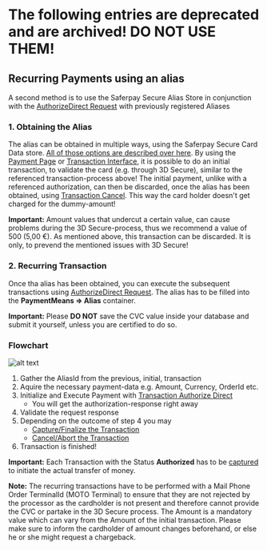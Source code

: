 # The following entries are deprecated and are archived! DO NOT USE THEM!

## <a name="recurring-alias"></a> Recurring Payments using an alias

A second method is to use the Saferpay Secure Alias Store in conjunction with the [AuthorizeDirect Request](http://saferpay.github.io/jsonapi/index.html#Payment_v1_Transaction_AuthorizeDirect) with previously registered Aliases

### 1. Obtaining the Alias

The alias can be obtained in multiple ways, using the Saferpay Secure Card Data store. [All of those options are described over here](https://saferpay.github.io/sndbx/scd.html).
By using the [Payment Page](https://saferpay.github.io/sndbx/Integration_PP.html) or [Transaction Interface](https://saferpay.github.io/sndbx/Integration_trx.html), it is possible to do an initial transaction, to validate the card (e.g. through 3D Secure), similar to the referenced transaction-process above! The initial payment, unlike with a referenced authorization, can then be discarded, once the alias has been obtained, using [Transaction Cancel](https://saferpay.github.io/jsonapi/#Payment_v1_Transaction_Cancel). This way the card holder doesn't get charged for the dummy-amount!

<div class="warning">
      <p><strong>Important:</strong> Amount values that undercut a certain value, can cause problems during the 3D Secure-process, thus we recommend a value of 500 (5,00 €). As mentioned above, this transaction can be discarded. It is only, to prevend the mentioned issues with 3D Secure!</p>
</div>

### 2. Recurring Transaction

Once tha alias has been obtained, you can execute the subsequent transactions using [AuthorizeDirect Request](http://saferpay.github.io/jsonapi/index.html#Payment_v1_Transaction_AuthorizeDirect). The alias has to be filled into the **PaymentMeans => Alias** container.

<div class="warning">
      <p><strong>Important:</strong> Please <strong>DO NOT</strong> save the CVC value inside your database and submit it yourself, unless you are certified to do so.</p>
</div>

### Flowchart

![alt text](https://raw.githubusercontent.com/saferpay/sndbx/master/images/Recurring_Alias_FlowChart.PNG "Recurring with initial transaction")

1. Gather the AliasId from the previous, initial, transaction
2. Aquire the necessary payment-data e.g. Amount, Currency, OrderId etc.
3. Initialize and Execute Payment with [Transaction Authorize Direct](http://saferpay.github.io/jsonapi/#Payment_v1_Transaction_AuthorizeDirect)
      * You will get the authorization-response right away
4. Validate the request response
5. Depending on the outcome of step 4 you may
    * [Capture/Finalize the Transaction](https://saferpay.github.io/jsonapi/#Payment_v1_Transaction_Capture)
    * [Cancel/Abort the Transaction](https://saferpay.github.io/jsonapi/#Payment_v1_Transaction_Cancel)
6. Transaction is finished! 

<div class="danger">
      <p><strong>Important:</strong> Each Transaction with the Status <strong>Authorized</strong> has to be <a href="https://saferpay.github.io/jsonapi/index.html#Payment_v1_Transaction_Capture">captured</a> to initiate the actual transfer of money.</p>
</div>

<div class="warning">
  <p><strong>Note:</strong> The recurring transactions have to be performed with a Mail Phone Order TerminalId (MOTO Terminal) to ensure that they are not rejected by the processor as the cardholder is not present and therefore cannot provide the CVC or partake in the 3D Secure process. The Amount is a mandatory value which can vary from the Amount of the initial transaction. Please make sure to inform the cardholder of amount changes beforehand, or else he or she might request a chargeback.</p>
</div>
